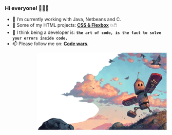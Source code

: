 ### Hi everyone! 👋👨‍💻

- 🔭 I’m currently working with Java, Netbeans and C.
- 👀 Some of my HTML projects: [**CSS & Flexbox**](https://albertoprogra.github.io/Portafolio/) 💥🖱️
- 🧠 I think being a developer is: **`the art of code, is the fact to solve your errors inside code.`**  
- 📫 Please follow me on: [**Code wars**](https://www.codewars.com/users/AlbertoProgra). 

<p align="right">
  <img width=80% height=80% src="https://raw.githubusercontent.com/AlbertoProgra/AlbertoProgra/main/v4.png">
</p>
